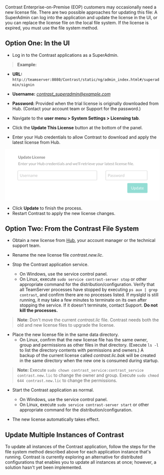 <!--
title: "Update an EOP License File"
description: "Overview of the two license update options"
tags: "Admin EOP maintenance system settings license debug update"
-->

Contrast Enterprise-on-Premise (EOP) customers may occasionally need a new license file. There are two possible approaches for updating this file: A SuperAdmin can log into the application and update the license in the UI, or you can replace the license file on the local file system. If the license is expired, you must use the file system method.

## Option One: In the UI

* Log in to the Contrast applications as a SuperAdmin. 

> **Example:**
 * **URL:** `http://teamserver:8080/Contrast/static/ng/admin_index.html#/superadmin/signin`
 * **Username:** *contrast_superadmin@example.com* 
 * **Password:** Provided when the trial license is originally downloaded from Hub. (Contact your account team or Support for the password.)

* Navigate to the **user menu > System Settings > Licensing tab**.
* Click the **Update This License** button at the bottom of the panel.
* Enter your Hub credentials to allow Contrast to download and apply the latest license from Hub. 

<a href="assets/images/KB1-b02.png" rel="lightbox" title="License Update"><img class="thumbnail" src="assets/images/KB1-b02.png"/></a>

* Click **Update** to finish the process. 
* Restart Contrast to apply the new license changes.

## Option Two: From the Contrast File System

* Obtain a new license from [Hub](https://hub.contrastsecurity.com/h/), your account manager or the technical support team.

* Rename the new license file *contrast.new.lic*.

* Stop the Contrast application service. 
  * On Windows, use the service control panel. 
  * On Linux, execute `sudo service contrast-server stop` or other appropriate command for the distribution/configuration.  Verify that all TeamServer processes have stopped by executing `ps aux | grep contrast`, and confirm there are no processes listed. If *myslqld* is still running, it may take a few minutes to terminate on its own after stopping the service. If it doesn't terminate, contact Support. **Do not kill the processes.**

> **Note**: Don't move the current *contrast.lic* file. Contrast needs both the old and new license files to upgrade the license. 

* Place the new license file in the same data directory. 
  * On Linux, confirm that the new license file has the same owner, group and permissions as other files in that directory. (Execute `ls -l` to list the directory contents with permissions and owners.) A backup of the current license called *contrast.lic.bak* will be created in the same directory when the new one is consumed during startup.

> **Note:** Execute `sudo chown contrast_service:contrast_service contrast.new.lic` to change the owner and group. Execute `sudo chmod 644 contrast.new.lic` to change the permissions.

* Start the Contrast application as normal. 
  * On Windows, use the service control panel. 
  * On Linux, execute `sudo service contrast-server start` or other appropriate command for the distribution/configuration.

* The new license automatically takes effect.

## Update Multiple Instances of Contrast

To update all instances of the Contrast application, follow the steps for the file system method described above for each application instance that's running. Contrast is currently exploring an alternative for distributed configurations that enables you to update all instances at once; however, a solution hasn't yet been implemented. 

